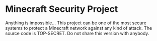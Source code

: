 # Minecraft Security Project
Anything is impossible... This project can be one of the most secure systems to protect a Minecraft
network against any kind of attack. The source code is TOP-SECRET. Do not share this version
with anybody.